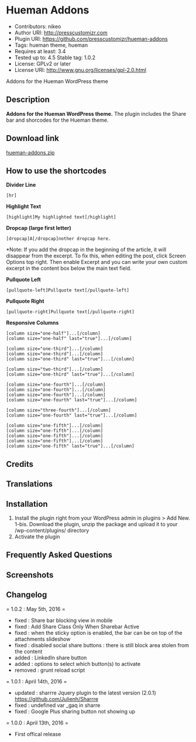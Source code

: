 # Hueman Addons #
* Contributors: nikeo
* Author URI: http://presscustomizr.com
* Plugin URI: https://github.com/presscustomizr/hueman-addons
* Tags: hueman theme, hueman
* Requires at least: 3.4
* Tested up to: 4.5
Stable tag: 1.0.2
* License: GPLv2 or later
* License URI: http://www.gnu.org/licenses/gpl-2.0.html

Addons for the Hueman WordPress theme

## Description ##

**Addons for the Hueman WordPress theme.**
The plugin includes the Share bar and shorcodes for the Hueman theme.

## Download link ##
[hueman-addons.zip](http://08bcf6c59e1667b0c11e-d508f833103a9ef76bbbec804d0292d4.r24.cf1.rackcdn.com/hueman-addons.zip)


## How to use the shortcodes ##

**Divider Line**
```
[hr]
```
    
**Highlight Text**
```
[highlight]My highlighted text[/highlight]
```
    
**Dropcap (large first letter)**
```
[dropcap]A[/dropcap]nother dropcap here.
```
    
*Note: If you add the dropcap in the beginning of the article, it will disappear from the excerpt. To fix this, when editing the post, click Screen Options top right. Then enable Excerpt and you can write your own custom excerpt in the content box below the main text field.

**Pullquote Left**
```
[pullquote-left]Pullquote text[/pullquote-left]
```
    
**Pullquote Right**
```
[pullquote-right]Pullquote text[/pullquote-right]
```
    
**Responsive Columns**
```
[column size="one-half"]...[/column]
[column size="one-half" last="true"]...[/column]

[column size="one-third"]...[/column]
[column size="one-third"]...[/column]
[column size="one-third" last="true"]...[/column]

[column size="two-third"]...[/column]
[column size="one-third" last="true"]...[/column]

[column size="one-fourth"]...[/column]
[column size="one-fourth"]...[/column]
[column size="one-fourth"]...[/column]
[column size="one-fourth" last="true"]...[/column]

[column size="three-fourth"]...[/column]
[column size="one-fourth" last="true"]...[/column]

[column size="one-fifth"]...[/column]
[column size="one-fifth"]...[/column]
[column size="one-fifth"]...[/column]
[column size="one-fifth"]...[/column]
[column size="one-fifth" last="true"]...[/column]
```    


## Credits ##



## Translations ##



## Installation ##

1. Install the plugin right from your WordPress admin in plugins > Add New. 
1-bis. Download the plugin, unzip the package and upload it to your /wp-content/plugins/ directory
2. Activate the plugin

## Frequently Asked Questions ##


## Screenshots ##



## Changelog ##
= 1.0.2 : May 5th, 2016 =
* fixed : Share bar blocking view in mobile
* fixed : Add Share Class Only When Sharebar Active
* fixed : when the sticky option is enabled, the bar can be on top of the attachments slideshow
* fixed : disabled social share buttons : there is still block area stolen from the content
* added : LinkedIn share button
* added : options to select which button(s) to activate
* removed : grunt reload script

= 1.0.1 : April 14th, 2016 =
* updated : sharrre Jquery plugin to the latest version (2.0.1) https://github.com/Julienh/Sharrre
* fixed : undefined var _gaq in sharre
* fixed : Google Plus sharing button not showing up

= 1.0.0 : April 13th, 2016 =
* First offical release
